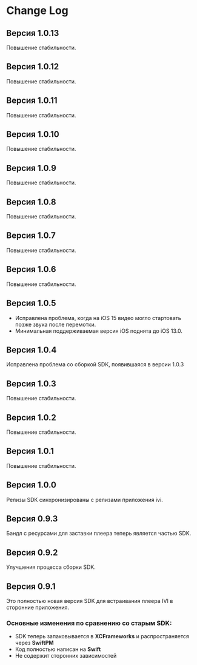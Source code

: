 # Change Log

## Версия 1.0.13

Повышение стабильности.

## Версия 1.0.12

Повышение стабильности.

## Версия 1.0.11

Повышение стабильности.

## Версия 1.0.10

Повышение стабильности.

## Версия 1.0.9

Повышение стабильности.

## Версия 1.0.8

Повышение стабильности.

## Версия 1.0.7

Повышение стабильности.

## Версия 1.0.6

Повышение стабильности.

## Версия 1.0.5

- Исправлена проблема, когда на iOS 15 видео могло стартовать позже звука после перемотки.
- Минимальная поддерживаемая версия iOS поднята до iOS 13.0.

## Версия 1.0.4

Исправлена проблема со сборкой SDK, появившаяся в версии 1.0.3

## Версия 1.0.3

Повышение стабильности.

## Версия 1.0.2

Повышение стабильности.

## Версия 1.0.1

Повышение стабильности.

## Версия 1.0.0

Релизы SDK синхронизированы с релизами приложения ivi.

## Версия 0.9.3

Бандл с ресурсами для заставки плеера теперь является частью SDK.

## Версия 0.9.2

Улучшения процесса сборки SDK.

## Версия 0.9.1

Это полностью новая версия SDK для встраивания плеера IVI в сторонние приложения. 

### Основные изменения по сравнению со старым SDK:

* SDK теперь запаковывается в __XCFrameworks__ и распространяется через __SwiftPM__
* Код полностью написан на __Swift__
* Не содержит сторонних зависимостей
